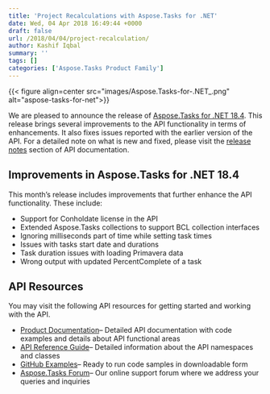 ```yaml
---
title: 'Project Recalculations with Aspose.Tasks for .NET'
date: Wed, 04 Apr 2018 16:49:44 +0000
draft: false
url: /2018/04/04/project-recalculation/
author: Kashif Iqbal
summary: ''
tags: []
categories: ['Aspose.Tasks Product Family']
---
```




{{< figure align=center src="images/Aspose.Tasks-for-.NET_.png" alt="aspose-tasks-for-net">}}


We are pleased to announce the release of [Aspose.Tasks for .NET 18.4][1]. This release brings several improvements to the API functionality in terms of enhancements. It also fixes issues reported with the earlier version of the API. For a detailed note on what is new and fixed, please visit the [release notes][2] section of API documentation.

## Improvements in Aspose.Tasks for .NET 18.4

This month’s release includes improvements that further enhance the API functionality. These include:

*   Support for Conholdate license in the API
*   Extended Aspose.Tasks collections to support BCL collection interfaces
*   Ignoring milliseconds part of time while setting task times
*   Issues with tasks start date and durations
*   Task duration issues with loading Primavera data
*   Wrong output with updated PercentComplete of a task

## API Resources

You may visit the following API resources for getting started and working with the API.

*   [Product Documentation][3]– Detailed API documentation with code examples and details about API functional areas
*   [API Reference Guide][4]– Detailed information about the API namespaces and classes
*   [GitHub Examples][5]– Ready to run code samples in downloadable form
*   [Aspose.Tasks Forum][6]– Our online support forum where we address your queries and inquiries




[1]: https://www.nuget.org/packages/Aspose.Tasks/
[2]: https://docs.aspose.com/display/tasksnet/Aspose.Tasks+for+.NET+18.4+Release+Notes
[3]: https://docs.aspose.com/display/tasksnet/Home
[4]: http://www.aspose.com/api/net/tasks
[5]: https://github.com/asposetasks/Aspose_Tasks_NET
[6]: https://forum.aspose.com/c/tasks




